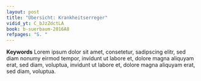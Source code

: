 ```yaml
---
layout: post
title: "Übersicht: Krankheitserreger"
vidid_yt: C_bJzZdctLA
book: b-suerbaum-2016A8
refpages: "S. "
---
```

**Keywords** Lorem ipsum dolor sit amet, consetetur, sadipscing elitr, sed diam nonumy eirmod tempor, invidunt ut labore et, dolore magna aliquyam erat, sed diam, voluptua, invidunt ut labore et, dolore magna aliquyam erat, sed diam, voluptua.
